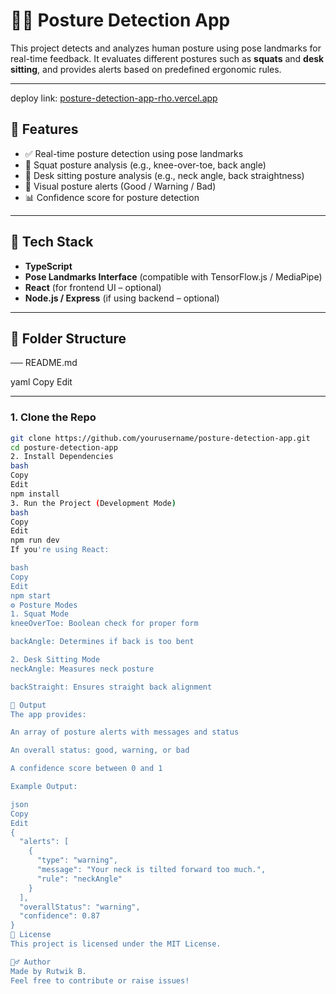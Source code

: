 # 🧍‍♂️ Posture Detection App

This project detects and analyzes human posture using pose landmarks for real-time feedback. It evaluates different postures such as **squats** and **desk sitting**, and provides alerts based on predefined ergonomic rules.

---
deploy link:
[posture-detection-app-rho.vercel.app](https://posture-detection-app-rho.vercel.app/)

## 📌 Features

- ✅ Real-time posture detection using pose landmarks
- 🦵 Squat posture analysis (e.g., knee-over-toe, back angle)
- 💺 Desk sitting posture analysis (e.g., neck angle, back straightness)
- 🚦 Visual posture alerts (Good / Warning / Bad)
- 📊 Confidence score for posture detection

---

## 🧰 Tech Stack

- **TypeScript**
- **Pose Landmarks Interface** (compatible with TensorFlow.js / MediaPipe)
- **React** (for frontend UI – optional)
- **Node.js / Express** (if using backend – optional)

---

## 📁 Folder Structure

── README.md

yaml
Copy
Edit

---

### 1. Clone the Repo

```bash
git clone https://github.com/yourusername/posture-detection-app.git
cd posture-detection-app
2. Install Dependencies
bash
Copy
Edit
npm install
3. Run the Project (Development Mode)
bash
Copy
Edit
npm run dev
If you're using React:

bash
Copy
Edit
npm start
⚙️ Posture Modes
1. Squat Mode
kneeOverToe: Boolean check for proper form

backAngle: Determines if back is too bent

2. Desk Sitting Mode
neckAngle: Measures neck posture

backStraight: Ensures straight back alignment

📌 Output
The app provides:

An array of posture alerts with messages and status

An overall status: good, warning, or bad

A confidence score between 0 and 1

Example Output:

json
Copy
Edit
{
  "alerts": [
    {
      "type": "warning",
      "message": "Your neck is tilted forward too much.",
      "rule": "neckAngle"
    }
  ],
  "overallStatus": "warning",
  "confidence": 0.87
}
📃 License
This project is licensed under the MIT License.

🙋‍♂️ Author
Made by Rutwik B.
Feel free to contribute or raise issues!

